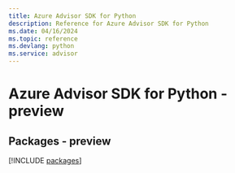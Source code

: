 ```yaml
---
title: Azure Advisor SDK for Python
description: Reference for Azure Advisor SDK for Python
ms.date: 04/16/2024
ms.topic: reference
ms.devlang: python
ms.service: advisor
---
```

# Azure Advisor SDK for Python - preview
## Packages - preview
[!INCLUDE [packages](advisor-index.md)]